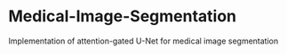 # Medical-Image-Segmentation
Implementation of attention-gated U-Net for medical image segmentation

